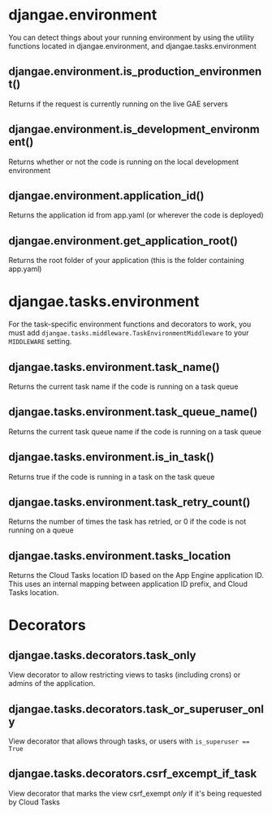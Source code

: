 # djangae.environment

You can detect things about your running environment by using the utility functions
located in djangae.environment, and djangae.tasks.environment

## djangae.environment.is_production_environment()

Returns if the request is currently running on the live GAE servers

## djangae.environment.is_development_environment()

Returns whether or not the code is running on the local development environment

## djangae.environment.application_id()

Returns the application id from app.yaml (or wherever the code is deployed)

## djangae.environment.get_application_root()

Returns the root folder of your application (this is the folder containing app.yaml)


# djangae.tasks.environment

For the task-specific environment functions and decorators to work, you must add `djangae.tasks.middleware.TaskEnvironmentMiddleware` to your `MIDDLEWARE` setting.

## djangae.tasks.environment.task_name()

Returns the current task name if the code is running on a task queue

## djangae.tasks.environment.task_queue_name()

Returns the current task queue name if the code is running on a task queue

## djangae.tasks.environment.is_in_task()

Returns true if the code is running in a task on the task queue

## djangae.tasks.environment.task_retry_count()

Returns the number of times the task has retried, or 0 if the code is not
running on a queue

## djangae.tasks.environment.tasks_location

Returns the Cloud Tasks location ID based on the App Engine application ID. This uses an internal
mapping between application ID prefix, and Cloud Tasks location.

# Decorators

## djangae.tasks.decorators.task_only

View decorator to allow restricting views to tasks (including crons) or admins of the application.

## djangae.tasks.decorators.task_or_superuser_only

View decorator that allows through tasks, or users with `is_superuser == True`

## djangae.tasks.decorators.csrf_excempt_if_task

View decorator that marks the view csrf_exempt *only* if it's being requested by Cloud Tasks
